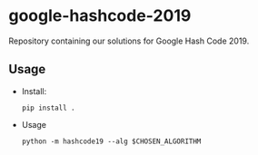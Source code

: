 # google-hashcode-2019

Repository containing our solutions for Google Hash Code 2019.

## Usage

- Install:

      pip install .

- Usage

      python -m hashcode19 --alg $CHOSEN_ALGORITHM